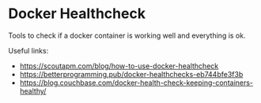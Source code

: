 # Docker Healthcheck

Tools to check if a docker container is working well and everything is ok.

Useful links:
- https://scoutapm.com/blog/how-to-use-docker-healthcheck
- https://betterprogramming.pub/docker-healthchecks-eb744bfe3f3b
- https://blog.couchbase.com/docker-health-check-keeping-containers-healthy/